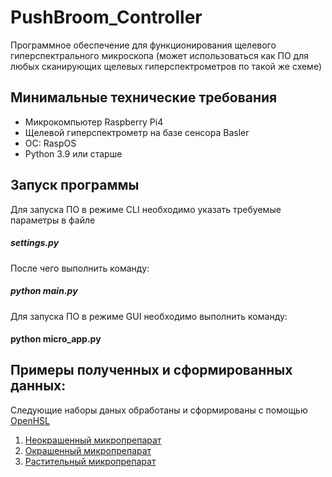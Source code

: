 # PushBroom_Controller

Программное обеспечение для функционирования щелевого гиперспектрального микроскопа (может использоваться как ПО для любых сканирующих щелевых гиперспектрометров по такой же схеме)

## Минимальные технические требования
- Микрокомпьютер Raspberry Pi4
- Щелевой гиперспектрометр на базе сенсора Basler 
- ОС: RaspOS
- Python 3.9 или старше

## Запуск программы

Для запуска ПО в режиме CLI необходимо указать требуемые параметры в файле 
 ##### settings.py

После чего выполнить команду:

##### python main.py

Для запуска ПО в режиме GUI необходимо выполнить команду:

#### python micro_app.py

## Примеры полученных и сформированных данных:

Следующие наборы даных обработаны и сформированы с помощью [OpenHSL](https://github.com/OpenHSL/OpenHSL)

1) [Неокрашенный микропрепарат](https://www.kaggle.com/datasets/openhsl/hyperdataset-unstained-tissue-microslide)
2) [Окрашенный микропрепарат](https://www.kaggle.com/datasets/openhsl/hyperdataset-stained-microscope)
3) [Растительный микропрепарат](https://www.kaggle.com/datasets/openhsl/hyperdata-plant-microscope) 
